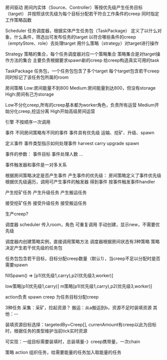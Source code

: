 房间驱动
房间内实体（Source、Controller）等按优先级产生任务目标（target）
并按照该优先级为每个目标分配若干符合工作条件的creep
同时指定工作策略函数

Scheduler
任务调度器，根据实体产生任务包（TaskPackage）
定义了以什么对象，什么条件，筛选出可发布任务的target
以符合哪些条件的creep（emptyStore、role）去处理target
用什么策略（strategy）对target进行操作

Strategy
策略的集合，每个任务调度器对应一个策略集合
策略集合是对target操作方法的集合
主要负责根据要求spawn新的creep
给creep构造真实可用的task

TaskPackage
任务包，一个任务包包含了多个target
每个target包含若干creep
同时标记了该任务包所属的room

房间策略
Low:房间能量不到800
Medium:房间能量到达800，但没有storage
High:房间有己方storage

Low不分化creep,所有的creep基本都为worker角色，负责所有运营
Medium开始分化creep,挖运分离
High开始高级房间运营





<!--
worker先去massStore拿能量，如果不够分配的，就去挖矿

worker全死光或者有工地时，造worker

搬运内矿和掉落资源

剩余空闲empty的woker和carry取出能量，为填充任务做准备 -->

引擎
不按顺序一次调用



事件
不同房间策略有不同的事件
事件具有优先级
运输、挖矿、升级、spawn

定义事件
事件类型指示如何处理事件
harvest
carry
upgrade
spawn

事件的参数：
事件目标
事件处理人数
...


事件触发器和事件是一对多关系


根据房间策略决定是否产生事件
产生事件的优先级：
房间策略定义了事件优先级
根据优先级遍历，调用可产生事件的触发器
得到事件
按事件触发事件handler



产生挖矿任务
产生升级任务
产生搬运任务

接受挖矿任务
接受升级任务
接受搬运任务

生产creep?



调度器 scheduler
传入room，角色  可重复调用
手动创建，显示new，不需要优先级

调度器内创建策略实例，直接调用策略方法
调度器根据房间状态有3种策略
策略决定产生若干优先级的任务包

任务包包含若干目标，目标分配creep数量（默认1），当creep不足以分配时是否需要spawn


fillSpawn()  => [p1(优先级1,carry),p2(优先级3,worker)]

low策略[p1(优先级1,carry)]
m策略[p1(优先级1,carry),p2(优先级3,worker)]




action负责
spawn creep
为任务目标分配creep

3种任务
采集：采矿，捡起资源？
搬运：从a搬运到b，资源不足时装填资源
其他：--


装填资源目标选择：targetedBy=Creep[], currenAmount有creep以此为目标时，根据任务的类型维护当前tick实时资源

可实现：一组目标需要装填时，总装填量-》creep携带量，一次chain







策略  action
组织任务，给需要能量的任务加入取能量的任务
